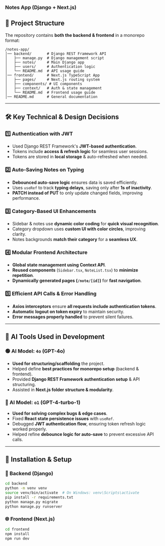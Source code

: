 ### **Notes App (Django + Next.js)**  

## **📂 Project Structure**  
The repository contains **both the backend & frontend** in a monorepo format:  

```
/notes-app/
│── backend/       # Django REST Framework API
│   ├── manage.py  # Django management script
│   ├── notes/     # Main Django app
│   ├── users/     # Authentication logic
│   └── README.md  # API usage guide
│── frontend/      # Next.js TypeScript App
│   ├── pages/     # Next.js routing system
│   ├── components/ # UI components
│   ├── context/   # Auth & state management
│   └── README.md  # Frontend usage guide
│── README.md      # General documentation
```

---

## **🛠️ Key Technical & Design Decisions**  
### **1️⃣ Authentication with JWT**  
- Used Django REST Framework's **JWT-based authentication**.  
- Tokens include **access & refresh logic** for seamless user sessions.  
- Tokens are stored in **local storage** & auto-refreshed when needed.  

### **2️⃣ Auto-Saving Notes on Typing**  
- **Debounced auto-save logic** ensures data is saved efficiently.  
- Uses `useRef` to track **typing delays**, saving only after **1s of inactivity**.  
- **PATCH instead of PUT** to only update changed fields, improving performance.  

### **3️⃣ Category-Based UI Enhancements**  
- Sidebar & notes use **dynamic color coding** for **quick visual recognition**.  
- Category dropdown uses **custom UI with color circles**, improving clarity.  
- Notes backgrounds **match their category** for a **seamless UX**.  

### **4️⃣ Modular Frontend Architecture**  
- **Global state management using Context API**.  
- **Reused components** (`Sidebar.tsx`, `NoteList.tsx`) to **minimize repetition**.  
- **Dynamically generated pages (`/note/[id]`)** for **fast navigation**.  

### **5️⃣ Efficient API Calls & Error Handling**  
- **Axios interceptors** ensure **all requests include authentication tokens**.  
- **Automatic logout on token expiry** to maintain security.  
- **Error messages properly handled** to prevent silent failures.  

---

## **🤖 AI Tools Used in Development**  
### **🟢 AI Model: `4o` (GPT-4o)**
- **Used for structuring/scaffolding** the project.  
- Helped define **best practices for monorepo setup** (backend & frontend).  
- Provided **Django REST Framework authentication setup** & API structuring.  
- Assisted in **Next.js folder structure & modularity**.  

### **🔵 AI Model: `o1` (GPT-4-turbo-1)**
- **Used for solving complex bugs & edge cases**.  
- Fixed **React state persistence issues** with `useRef`.  
- Debugged **JWT authentication flow**, ensuring token refresh logic worked properly.  
- Helped refine **debounce logic for auto-save** to prevent excessive API calls.  

---

## **📌 Installation & Setup**  
### **🔧 Backend (Django)**
```bash
cd backend
python -m venv venv
source venv/bin/activate  # On Windows: venv\Scripts\activate
pip install -r requirements.txt
python manage.py migrate
python manage.py runserver
```

### **🌐 Frontend (Next.js)**
```bash
cd frontend
npm install
npm run dev
```

